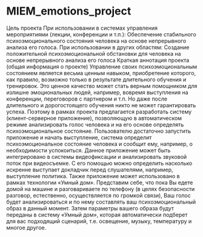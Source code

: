 # MIEM_emotions_project
Цель проекта При использовании в системах управления мероприятиями (лекции, конференции и т.п.): Обеспечение стабильного психоэмоционального состояния человека на основе непрерывного анализа его голоса.  При использовании в других областям: Создание положительной психоэмоциональной обстановки для человека на основе непрерывного анализа его голоса  Краткая аннотация проекта (общая информация о проекте) Управление своих психоэмоциональным состоянием является весьма ценным навыком, приобретение которого, как правило, возможно только в результате длительного обучения и тренировок. Это ценное качество может стать верным помощником для излишне эмоциональных людей, например, вовремя выступления на конференции, переговоров с партнером и т.п. Но даже после длительного и дорогостоящего обучения никто не может гарантировать успеха. Поэтому в рамках проекта предлагается разработать систему (клиент-серверное приложение), позволяющую в автоматическом режиме анализировать голос человека и на его основе определять психоэмоциональное состояние. Пользователю достаточно запустить приложение и начать выступление, система определит психоэмоциональное состояние человека и сообщит ему, например, о необходимости успокоиться. Данное приложение может быть интегрировано в системы видеофиксации и анализировать звуковой поток при видеосъемке. С его помощью можно определить насколько искренне выступает докладчик перед слушателями, например, выступление политика. Также приложение может использовано в рамках технологии «Умный дом». Представим себе, что пока Вы едете домой на машине и разговариваете по телефону (в целях безопасности разговор, естественно, осуществляется по громкой связи), Ваш голос будет анализироваться и по нему составлять ваш психоэмоциональный образ в данный момент. Затем параметры вашего образа будут переданы в систему «Умный дом», которая автоматически подберет для вас подходящий сценарий, т.е. освещение, музыку, температуру и многое другое.
